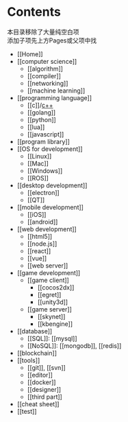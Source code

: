 # Contents
本目录移除了大量纯空白项  
添加子项先上方Pages或父项中找
* [[Home]]
* [[computer science]]
    - [[algorithm]]
    - [[compiler]]
    - [[networking]]
    - [[machine learning]]
* [[programming language]]
    - [[c]]/[c++](../C-plus-plus)
    - [[golang]]
    - [[python]]
    - [[lua]]
    - [[javascript]]
* [[program library]]
* [[OS for development]]
    - [[Linux]]
    - [[Mac]]
    - [[Windows]]
    - [[ROS]]
* [[desktop development]]
    - [[electron]]
    - [[QT]]
* [[mobile development]]
    - [[iOS]]
    - [[android]]
* [[web development]]
    - [[html5]]
    - [[node.js]]
    - [[react]]
    - [[vue]]
    - [[web server]]
* [[game development]]
    - [[game client]]
        - [[cocos2dx]]
        - [[egret]]
        - [[unity3d]]
    - [[game server]]
        - [[skynet]]
        - [[kbengine]]
* [[database]]
    - [[SQL]]: [[mysql]]
    - [[NoSQL]]: [[mongodb]], [[redis]]
* [[blockchain]]
* [[tools]]
    - [[git]], [[svn]]
    - [[editor]]
    - [[docker]]
    - [[designer]]
    - [[third part]]
* [[cheat sheet]]
* [[test]]